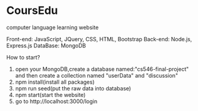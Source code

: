 # CoursEdu
computer language learning website

Front-end: JavaScript, JQuery, CSS, HTML, Bootstrap
Back-end: Node.js, Express.js
DataBase: MongoDB


How to start?
1. open your MongoDB,create a database named:"cs546-final-project" and then create a collection named "userData" and "discussion" 
1. npm install(install all packages)
2. npm run seed(put the raw data into database)
3. npm start(start the website)
4. go to http://localhost:3000/login

